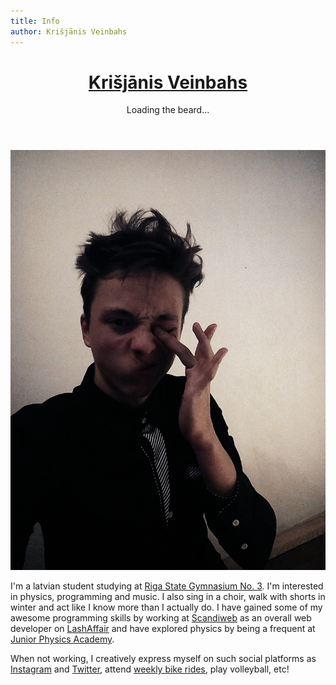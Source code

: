 ```yaml
---
title: Info
author: Krišjānis Veinbahs
---
```


<header>
<h1><a href="#">Krišjānis Veinbahs</a></h1>
<p>Loading the beard...</p>
</header>

![](images/about.jpg)

I'm a latvian student studying at [Riga State Gymnasium No. 3](http://www.r3g.lv/). I'm interested in physics, programming and music. I also sing in a choir, walk with shorts in winter and act like I know more than I actually do. I have gained some of my awesome programming skills by working at [Scandiweb](http://scandiweb.com/) as an overall web developer on [LashAffair](http://lashaffair.com/) and have explored physics by being a frequent at [Junior Physics Academy](http://jfs.lu.lv/).

When not working, I creatively express myself on such social platforms as [Insta](http://instagram.com/brokastu_mellene/)[gram](http://instagram.com/dope_spicegirls/) and [Twitter](https://twitter.com/blokflautijs/), attend [weekly bike rides](http://facebook.com/nightrideriga/), play volleyball, etc!

